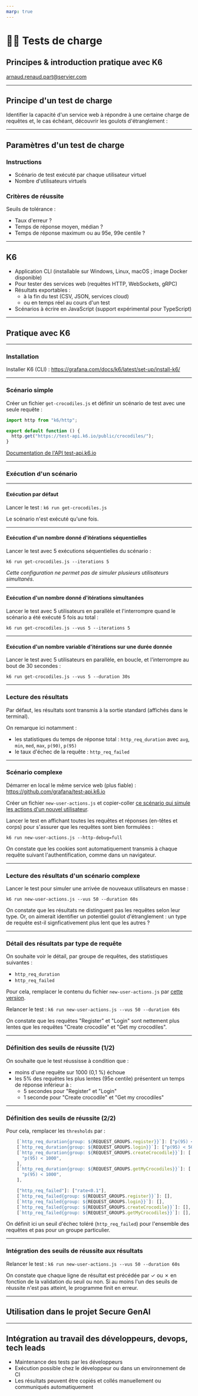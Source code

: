 ```yaml
---
marp: true
---
```


# 🏋️‍♂️ Tests de charge

## Principes & introduction pratique avec K6

[arnaud.renaud.part@servier.com](mailto:arnaud.renaud.part@servier.com)

---

## Principe d'un test de charge

Identifier la capacité d'un service web à répondre à une certaine charge de requêtes et, le cas échéant, découvrir les goulots d'étranglement :

---

## Paramètres d'un test de charge

### Instructions

- Scénario de test exécuté par chaque utilisateur virtuel
- Nombre d'utilisateurs virtuels

### Critères de réussite

Seuils de tolérance :

- Taux d'erreur ?
- Temps de réponse moyen, médian ?
- Temps de réponse maximum ou au 95e, 99e centile ?

<!-- Contrairement aux tests fonctionnels, la notion de réussite n'est pas binaire -->

---

## K6

- Application CLI (installable sur Windows, Linux, macOS ; image Docker disponible)
- Pour tester des services web (requêtes HTTP, WebSockets, gRPC)
- Résultats exportables :
  - à la fin du test (CSV, JSON, services cloud)
  - ou en temps réel au cours d'un test
- Scénarios à écrire en JavaScript (support expérimental pour TypeScript)

<!-- C'est pour cette dernière raison que j'ai choisi K6 pour notre base de code en TS, afin que les développeurs puissent lire et écrire les tests de charge -->

---

## Pratique avec K6

---

### Installation

Installer K6 (CLI) : https://grafana.com/docs/k6/latest/set-up/install-k6/

---

### Scénario simple

Créer un fichier `get-crocodiles.js` et définir un scénario de test avec une seule requête :

```js
import http from "k6/http";

export default function () {
  http.get("https://test-api.k6.io/public/crocodiles/");
}
```

[Documentation de l'API test-api.k6.io](https://test-api.k6.io)

---

### Exécution d'un scénario

---

#### Exécution par défaut

Lancer le test : `k6 run get-crocodiles.js`

Le scénario n'est exécuté qu'une fois.

---

#### Exécution d'un nombre donné d'itérations séquentielles

Lancer le test avec 5 exécutions séquentielles du scénario :

`k6 run get-crocodiles.js --iterations 5`

_Cette configuration ne permet pas de simuler plusieurs utilisateurs simultanés._

---

#### Exécution d'un nombre donné d'itérations simultanées

Lancer le test avec 5 utilisateurs en parallèle et l'interrompre quand le scénario a été exécuté 5 fois au total :

`k6 run get-crocodiles.js --vus 5 --iterations 5`

---

#### Exécution d'un nombre variable d'itérations sur une durée donnée

Lancer le test avec 5 utilisateurs en parallèle, en boucle, et l'interrompre au bout de 30 secondes :

`k6 run get-crocodiles.js --vus 5 --duration 30s`

---

### Lecture des résultats

Par défaut, les résultats sont transmis à la sortie standard (affichés dans le terminal).

On remarque ici notamment :

- les statistiques du temps de réponse total : `http_req_duration` avec `avg`, `min`, `med`, `max`, `p(90)`, `p(95)`
- le taux d'échec de la requête : `http_req_failed`

---

### Scénario complexe

Démarrer en local le même service web (plus fiable) : https://github.com/grafana/test-api.k6.io

Créer un fichier `new-user-actions.js` et copier-coller [ce scénario qui simule les actions d'un nouvel utilisateur](https://raw.githubusercontent.com/arnaudrenaud/articles-cheatsheets-courses/d73c5798e78b69ce36efa2f8cfd954a31fa33a41/courses/slide-decks/tests-de-charge/new-user-actions.js).

Lancer le test en affichant toutes les requêtes et réponses (en-têtes et corps) pour s'assurer que les requêtes sont bien formulées :

`k6 run new-user-actions.js --http-debug=full`

On constate que les cookies sont automatiquement transmis à chaque requête suivant l'authentification, comme dans un navigateur.

---

### Lecture des résultats d'un scénario complexe

Lancer le test pour simuler une arrivée de nouveaux utilisateurs en masse :

`k6 run new-user-actions.js --vus 50 --duration 60s`

On constate que les résultats ne distinguent pas les requêtes selon leur type.
Or, on aimerait identifier un potentiel goulot d'étranglement : un type de requête est-il signficativement plus lent que les autres ?

---

### Détail des résultats par type de requête

On souhaite voir le détail, par groupe de requêtes, des statistiques suivantes :

- `http_req_duration`
- `http_req_failed`

Pour cela, remplacer le contenu du fichier `new-user-actions.js` par [cette version](https://raw.githubusercontent.com/arnaudrenaud/articles-cheatsheets-courses/cc9a8ded39e5f5413ccb109638dac2b9b59bbc5d/courses/slide-decks/tests-de-charge/new-user-actions.js).

Relancer le test :
`k6 run new-user-actions.js --vus 50 --duration 60s`

On constate que les requêtes "Register" et "Login" sont nettement plus lentes que les requêtes "Create crocodile" et "Get my crocodiles".

---

### Définition des seuils de réussite (1/2)

On souhaite que le test réussisse à condition que :

- moins d'une requête sur 1000 (0,1 %) échoue
- les 5% des requêtes les plus lentes (95e centile) présentent un temps de réponse inférieur à :
  - 5 secondes pour "Register" et "Login"
  - 1 seconde pour "Create crocodile" et "Get my crocodiles"

---

### Définition des seuils de réussite (2/2)

Pour cela, remplacer les `thresholds` par :

```js
    [`http_req_duration{group: ${REQUEST_GROUPS.register}}`]: ["p(95) < 5000"],
    [`http_req_duration{group: ${REQUEST_GROUPS.login}}`]: ["p(95) < 5000"],
    [`http_req_duration{group: ${REQUEST_GROUPS.createCrocodile}}`]: [
      "p(95) < 1000",
    ],
    [`http_req_duration{group: ${REQUEST_GROUPS.getMyCrocodiles}}`]: [
      "p(95) < 1000",
    ],

    ["http_req_failed"]: ["rate<0.1"],
    [`http_req_failed{group: ${REQUEST_GROUPS.register}}`]: [],
    [`http_req_failed{group: ${REQUEST_GROUPS.login}}`]: [],
    [`http_req_failed{group: ${REQUEST_GROUPS.createCrocodile}}`]: [],
    [`http_req_failed{group: ${REQUEST_GROUPS.getMyCrocodiles}}`]: [],
```

On définit ici un seuil d'échec toléré (`http_req_failed`) pour l'ensemble des requêtes et pas pour un groupe particulier.

---

### Intégration des seuils de réussite aux résultats

Relancer le test :
`k6 run new-user-actions.js --vus 50 --duration 60s`

On constate que chaque ligne de résultat est précédée par ✓ ou ✗ en fonction de la validation du seuil ou non.
Si au moins l'un des seuils de réussite n'est pas atteint, le programme finit en erreur.

<!-- Le code de sortie du programme de test pourra être exploité dans un processus automatisé pour annoncer la réussite ou l'échec du test -->

---

## Utilisation dans le projet Secure GenAI

---

## Intégration au travail des développeurs, devops, tech leads

- Maintenance des tests par les développeurs
- Exécution possible chez le développeur ou dans un environnement de CI
- Les résultats peuvent être copiés et collés manuellement ou communiqués automatiquement
